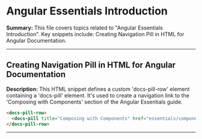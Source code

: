 # Angular Essentials Introduction

**Summary:** This file covers topics related to "Angular Essentials Introduction". Key snippets include: Creating Navigation Pill in HTML for Angular Documentation.

---

## Creating Navigation Pill in HTML for Angular Documentation

**Description:** This HTML snippet defines a custom 'docs-pill-row' element containing a 'docs-pill' element. It's used to create a navigation link to the 'Composing with Components' section of the Angular Essentials guide.

```HTML
<docs-pill-row>
  <docs-pill title="Composing with Components" href="essentials/components" />
</docs-pill-row>
```

---